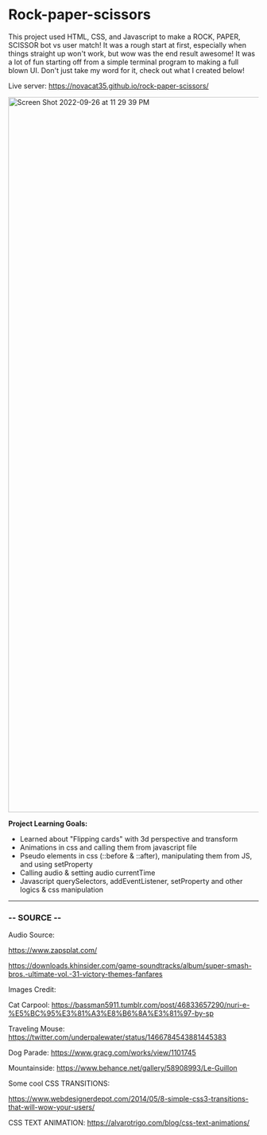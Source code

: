 # Rock-paper-scissors

This project used HTML, CSS, and Javascript to make a ROCK, PAPER, SCISSOR bot vs user match! It was a rough start at first, especially when things straight up won't work, but wow was the end result awesome! It was a lot of fun starting off from a simple terminal program to making a full blown UI. Don't just take my word for it, check out what I created below!

Live server: 
https://novacat35.github.io/rock-paper-scissors/

<img width="1440" alt="Screen Shot 2022-09-26 at 11 29 39 PM" src="https://user-images.githubusercontent.com/54908064/192425481-d07d9302-bfdc-493c-9f5f-6d088fb902fe.png">


**Project Learning Goals:**
- Learned about "Flipping cards" with 3d perspective and transform
- Animations in css and calling them from javascript file 
- Pseudo elements in css (::before & ::after), manipulating them from JS, and using setProperty
- Calling audio & setting audio currentTime
- Javascript querySelectors, addEventListener, setProperty and other logics & css manipulation

___
### -- SOURCE -- 

Audio Source:

https://www.zapsplat.com/

https://downloads.khinsider.com/game-soundtracks/album/super-smash-bros.-ultimate-vol.-31-victory-themes-fanfares

Images Credit:

Cat Carpool: https://bassman5911.tumblr.com/post/46833657290/nuri-e-%E5%BC%95%E3%81%A3%E8%B6%8A%E3%81%97-by-sp

Traveling Mouse: https://twitter.com/underpalewater/status/1466784543881445383

Dog Parade: https://www.gracg.com/works/view/1101745

Mountainside: https://www.behance.net/gallery/58908993/Le-Guillon

Some cool CSS TRANSITIONS:

https://www.webdesignerdepot.com/2014/05/8-simple-css3-transitions-that-will-wow-your-users/

CSS TEXT ANIMATION:
https://alvarotrigo.com/blog/css-text-animations/
